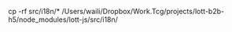cp -rf src/i18n/* /Users/waili/Dropbox/Work.Tcg/projects/lott-b2b-h5/node_modules/lott-js/src/i18n/
